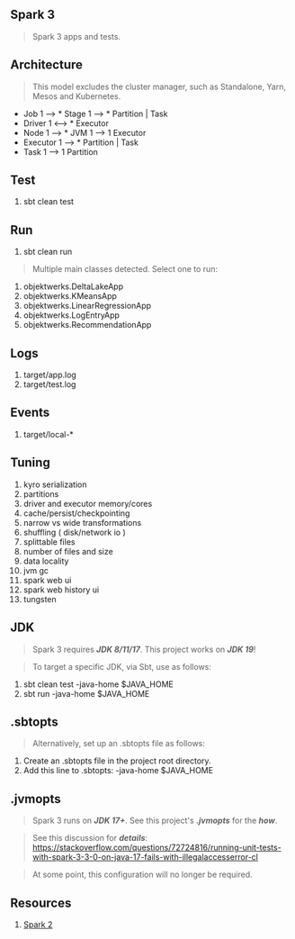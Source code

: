 Spark 3
-------
>Spark 3 apps and tests.

Architecture
------------
>This model excludes the cluster manager, such as Standalone, Yarn, Mesos and Kubernetes.
* Job 1 --> * Stage 1 --> * Partition | Task
* Driver 1 <--> * Executor
* Node 1 --> * JVM 1 --> 1 Executor
* Executor 1 --> * Partition | Task
* Task 1 --> 1 Partition

Test
----
1. sbt clean test

Run
---
1. sbt clean run
>Multiple main classes detected. Select one to run:
1. objektwerks.DeltaLakeApp
2. objektwerks.KMeansApp
3. objektwerks.LinearRegressionApp
4. objektwerks.LogEntryApp
5. objektwerks.RecommendationApp

Logs
----
1. target/app.log
2. target/test.log

Events
------
1. target/local-*

Tuning
------
1. kyro serialization
2. partitions
3. driver and executor memory/cores
4. cache/persist/checkpointing
5. narrow vs wide transformations
6. shuffling ( disk/network io )
7. splittable files
8. number of files and size
9. data locality
10. jvm gc
11. spark web ui
12. spark web history ui
13. tungsten

JDK
---
>Spark 3 requires ***JDK 8/11/17***. This project works on ***JDK 19***!

>To target a specific JDK, via Sbt, use as follows:

1. sbt clean test -java-home $JAVA_HOME
2. sbt run -java-home $JAVA_HOME

.sbtopts
--------
>Alternatively, set up an .sbtopts file as follows:
1. Create an .sbtopts file in the project root directory.
2. Add this line to .sbtopts: -java-home $JAVA_HOME

.jvmopts
--------
>Spark 3 runs on ***JDK 17+***. See this project's ***.jvmopts*** for the ***how***.

>See this discussion for ***details***: https://stackoverflow.com/questions/72724816/running-unit-tests-with-spark-3-3-0-on-java-17-fails-with-illegalaccesserror-cl

>At some point, this configuration will no longer be required.

Resources
---------
1. [Spark 2](https://github.com/objektwerks/spark)
